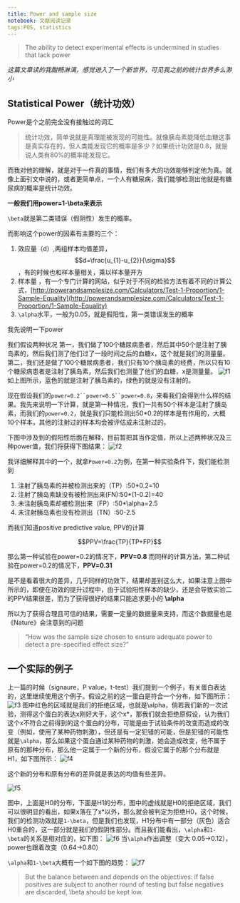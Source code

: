 ```yaml
---
title: Power and sample size
notebook: 文献阅读记录
tags:POS, statistics
---
```


>The ability to detect experimental effects is undermined in studies that lack power

_这篇文章读的我酣畅淋漓，感觉进入了一个新世界，可见我之前的统计世界多么渺小_



## Statistical Power（统计功效） ##

Power是个之前完全没有接触过的词汇

>统计功效，简单说就是真理能被发现的可能性。就像胰岛素能降低血糖这事是真实存在的，但人类能发现它的概率是多少？如果统计功效是0.8，就是说人类有80%的概率能发现它。

而我对他的理解，就是对于一件真的事情，我们有多大的功效能够判定他为真。就像上面引文中说的，或者更简单点，一个人有糖尿病，我们能够检测出他就是有糖尿病的概率是统计功效。

**一般我们用power=1-\beta来表示**

`\beta`就是第二类错误（假阴性）发生的概率。

而影响这个power的因素有主要的三个：

1. 效应量（d）,两组样本均值差异，$$d=\frac{u_{1}-u_{2}}{\sigma}$$，有的时候也和样本量相关，乘以样本量开方
2. 样本量 ，有一个专门计算的网站，似乎对于不同的检验方法有着不同的计算公式，[http://powerandsamplesize.com/Calculators/Test-1-Proportion/1-Sample-Equality](http://powerandsamplesize.com/Calculators/Test-1-Proportion/1-Sample-Equality)
3. `\alpha`水平，一般为0.05，就是假阳性，第一类错误发生的概率

我先说明一下power

我们假设两种状况
第一，我们做了100个糖尿病患者，然后其中50个是注射了胰岛素的，然后我们测了他们过了一段时间之后的血糖x，这个就是我们的测量量。
第二，我们还是做了100个糖尿病患者，我们只有10个胰岛素的经费，所以只有10个糖尿病患者是注射了胰岛素，然后我们也测量了他们的血糖，x是测量量。
![f1](../pics/sop4-1.png)
如上图所示，蓝色的就是注射了胰岛素的，绿色的就是没有注射的。

现在假设我们的`power=0.2``power=0.5``power=0.8`，来看我们会得到什么样的结果。我先来说明一下计算，就是第一种情况，我们一共有50个样本是注射了胰岛素，而我们的`power=0.2`，就是我们只能检测出50*0.2的样本是有作用的，大概10个样本，其他的注射过的样本均会被评估成未注射过的。

下图中涉及到的假阳性后面在解释，目前暂把其当作定值，所以上述两种状况及三种power值，我们将获得下图结果：
![f2](../pics/sop4-2.png)

我详细解释其中的一个，就拿`Power=0.2`为例，在第一种实验条件下，我们能检测到

1. 注射了胰岛素的并被检测出来的（TP）:50*0.2=10
2. 注射了胰岛素缺没有被检测出来(FN):50*(1-0.2)=40
3. 未注射胰岛素却被检测出来（FP）:50*\alpha=2.5
4. 未注射胰岛素也没有检测出（TN）:50-2.5

而我们知道positive predictive value, PPV的计算

$$PPV=\frac{TP}{TP+FP}$$

那么第一种试验在power=0.2的情况下，**PPV=0.8**
而同样的计算方法，第二种试验在power=0.2的情况下，**PPV=0.31**

是不是看着很大的差异，几乎同样的功效下，结果却差别这么大，如果注意上图中所示的，即便在功效的提升过程中，由于试验阳性样本的缺少，还是会导致实验二的PPV结果很差，而为了获得很好的结果只能追求更小的 **\alpha**

所以为了获得合理且可信的结果，需要一定量的数据量来支持，而这个数据量也是《Nature》会注意到的问题

>“How was the sample size chosen to ensure adequate power to detect a pre-specified effect size?” 


## 一个实际的例子 ##

上一篇的时候（signaure，P value，t-test）我们提到一个例子，有关蛋白表达的，这里继续使用这个例子。假设之前的这一蛋白是符合一个分布，如下图所示：
![f3](../pics/sop4-3.png)
图中红色的区域就是我们的拒绝区域，也就是\alpha，倘若我们新的一次试验，测得这个蛋白的表达x刚好大于，这个x*，那我们就会拒绝原假设，认为我们这个x不符合之前得到的这个蛋白的分布，可能是由于试验条件的改变而造成的改变（例如，使用了某种药物刺激），但还是有一定犯错的可能，但是犯错的可能性就是`\alpha`，那么如果这个蛋白通过某种药物的刺激，她会造成改变，他不属于原有的那种分布，那么他一定属于一个新的分布，假设它属于的那个分布就是H1，如下图所示：
![f4](../pics/sop4-4.png)

这个新的分布和原有分布的差异就是表达的均值有些差异。


![f5](../pics/sop4-5.png)

图中，上面是H0的分布，下面是H1的分布，图中的虚线就是H0的拒绝区域，我们可以很明显的看出，如果x落在了x*以外，那么就会被判定为拒绝H0，这个时候，我们的检测功效就是`1-\beta`，但是我们也发现，H1分布中有一部分（灰色）适合H0重合的，这一部分就是我们的假阴性部分。而且我们能看出，`\alpha`和`1-\beta`的关系是相对应的，如下图：
![f6](../pics/sop4-6.png)
当`\alpha`作出调整（变大 0.05->0.12），power也跟着改变（0.64->0.80）

`\alpha`和`1-\beta`大概有一个如下图的趋势：
![f7](../pics/sop4-7.png)

>But the balance between and depends on the objectives: if false positives are subject to another round of testing but false negatives are discarded, \beta should be kept low.













